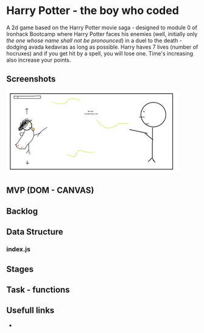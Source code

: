 # Harry Potter - the boy who coded
A 2d game based on the Harry Potter movie saga - designed to module 0 of Ironhack Bootcamp where Harry Potter faces his enemies (well, initially only *the one whose name shall not be pronounced*) in a duel to the death - dodging avada kedavras as long as possible. Harry haves 7 lives (number of hocruxes) and if you get hit by a spell, you will lose one. Time's increasing also increase your points.

## Screenshots
<img width="450px" src="images/harry potter game.png">

## MVP (DOM - CANVAS)

## Backlog

## Data Structure

### index.js

## Stages

## Task - functions

## Usefull links
-





